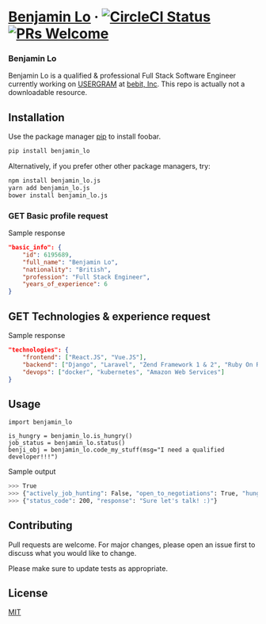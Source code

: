 # [Benjamin Lo](https://benjaminlo.io/) &middot; [![CircleCI Status](https://circleci.com/gh/facebook/react.svg?style=shield&circle-token=:circle-token)](https://app.circleci.com/pipelines/github/benji011/benjaminlo.io) [![PRs Welcome](https://img.shields.io/badge/PRs-welcome-brightgreen.svg)](https://benjaminlo.io)

### Benjamin Lo
Benjamin Lo is a qualified & professional Full Stack Software Engineer currently working on [USERGRAM](https://benjaminlo.io/project/portfolio/ug/) at [bebit, Inc](github.com/bebit). This repo is actually not a downloadable resource.

## Installation

Use the package manager [pip](https://pip.pypa.io/en/stable/) to install foobar.

```bash
pip install benjamin_lo
```

Alternatively, if you prefer other other package managers, try:

```bash
npm install benjamin_lo.js
yarn add benjamin_lo.js
bower install benjamin_lo.js
```

### GET Basic profile request
Sample response

```json
"basic_info": {
    "id": 6195689,
    "full_name": "Benjamin Lo",
    "nationality": "British",
    "profession": "Full Stack Engineer",
    "years_of_experience": 6
}
```

## GET Technologies & experience request
Sample response
```json
"technologies": {
    "frontend": ["React.JS", "Vue.JS"],
    "backend": ["Django", "Laravel", "Zend Framework 1 & 2", "Ruby On Rails"],
    "devops": ["docker", "kubernetes", "Amazon Web Services"]
}
```


## Usage

```python3
import benjamin_lo

is_hungry = benjamin_lo.is_hungry()
job_status = benjamin_lo.status()
benji_obj = benjamin_lo.code_my_stuff(msg="I need a qualified developer!!!")
```

Sample output
```bash
>>> True
>>> {"actively_job_hunting": False, "open_to_negotiations": True, "hungry": True}
>>> {"status_code": 200, "response": "Sure let's talk! :)"}
```

## Contributing
Pull requests are welcome. For major changes, please open an issue first to discuss what you would like to change.

Please make sure to update tests as appropriate.

## License
[MIT](https://choosealicense.com/licenses/mit/)
